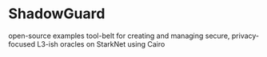 # ShadowGuard
open-source examples tool-belt for creating and managing secure, privacy-focused L3-ish oracles on StarkNet using Cairo
